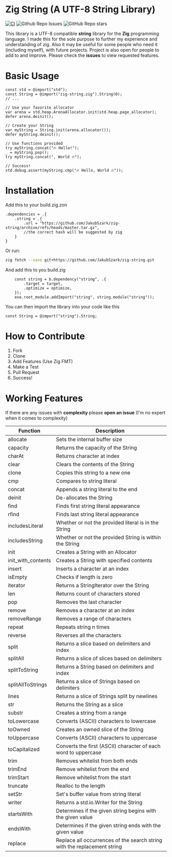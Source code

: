 # Zig String (A UTF-8 String Library)

[![CI](https://github.com/JakubSzark/zig-string/actions/workflows/main.yml/badge.svg)](https://github.com/JakubSzark/zig-string/actions/workflows/main.yml) ![Github Repo Issues](https://img.shields.io/github/issues/JakubSzark/zig-string?style=flat) ![GitHub Repo stars](https://img.shields.io/github/stars/JakubSzark/zig-string?style=social)

This library is a UTF-8 compatible **string** library for the **Zig** programming language.
I made this for the sole purpose to further my experience and understanding of zig.
Also it may be useful for some people who need it (including myself), with future projects. Project is also open for people to add to and improve. Please check the **issues** to view requested features.

# Basic Usage

```zig
const std = @import("std");
const String = @import("zig-string.zig").String(0);
// ...

// Use your favorite allocator
var arena = std.heap.ArenaAllocator.init(std.heap.page_allocator);
defer arena.deinit();

// Create your String
var myString = String.init(arena.allocator());
defer myString.deinit();

// Use functions provided
try myString.concat("🔥 Hello!");
_ = myString.pop();
try myString.concat(", World 🔥");

// Success!
std.debug.assert(myString.cmp("🔥 Hello, World 🔥"));

```

# Installation

Add this to your build.zig.zon

```zig
.dependencies = .{
    .string = .{
        .url = "https://github.com/JakubSzark/zig-string/archive/refs/heads/master.tar.gz",
        //the correct hash will be suggested by zig
    }
}
```
Or run:

```bash
zig fetch --save git+https://github.com/JakubSzark/zig-string.git
```

And add this to you build.zig

```zig
    const string = b.dependency("string", .{
        .target = target,
        .optimize = optimize,
    });
    exe.root_module.addImport("string", string.module("string"));

```

You can then import the library into your code like this

```zig
const String = @import("string").String;
```

# How to Contribute

1. Fork
2. Clone
3. Add Features (Use Zig FMT)
4. Make a Test
5. Pull Request
6. Success!

# Working Features

If there are any issues with <b>complexity</b> please <b>open an issue</b>
(I'm no expert when it comes to complexity)

| Function           | Description                                                              |
| ------------------ | ------------------------------------------------------------------------ |
| allocate           | Sets the internal buffer size                                            |
| capacity           | Returns the capacity of the String                                       |
| charAt             | Returns character at index                                               |
| clear              | Clears the contents of the String                                        |
| clone              | Copies this string to a new one                                          |
| cmp                | Compares to string literal                                               |
| concat             | Appends a string literal to the end                                      |
| deinit             | De-allocates the String                                                  |
| find               | Finds first string literal appearance                                    |
| rfind              | Finds last string literal appearance                                     |
| includesLiteral    | Whether or not the provided literal is in the String                     |
| includesString     | Whether or not the provided String is within the String                  |
| init               | Creates a String with an Allocator                                       |
| init_with_contents | Creates a String with specified contents                                 |
| insert             | Inserts a character at an index                                          |
| isEmpty            | Checks if length is zero                                                 |
| iterator           | Returns a StringIterator over the String                                 |
| len                | Returns count of characters stored                                       |
| pop                | Removes the last character                                               |
| remove             | Removes a character at an index                                          |
| removeRange        | Removes a range of characters                                            |
| repeat             | Repeats string n times                                                   |
| reverse            | Reverses all the characters                                              |
| split              | Returns a slice based on delimiters and index                            |
| splitAll           | Returns a slice of slices based on delimiters                            |
| splitToString      | Returns a String based on delimiters and index                           |
| splitAllToStrings  | Returns a slice of Strings based on delimiters                           |
| lines              | Returns a slice of Strings split by newlines                             |
| str                | Returns the String as a slice                                            |
| substr             | Creates a string from a range                                            |
| toLowercase        | Converts (ASCII) characters to lowercase                                 |
| toOwned            | Creates an owned slice of the String                                     |
| toUppercase        | Converts (ASCII) characters to uppercase                                 |
| toCapitalized      | Converts the first (ASCII) character of each word to uppercase           |
| trim               | Removes whitelist from both ends                                         |
| trimEnd            | Remove whitelist from the end                                            |
| trimStart          | Remove whitelist from the start                                          |
| truncate           | Realloc to the length                                                    |
| setStr             | Set's buffer value from string literal                                   |
| writer             | Returns a std.io.Writer for the String                                   |
| startsWith         | Determines if the given string begins with the given value               |
| endsWith           | Determines if the given string ends with the given value                 |
| replace            | Replace all occurrences of the search string with the replacement string |
